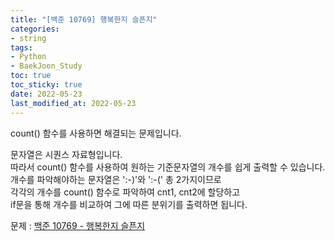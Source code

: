 ```yaml
---
title: "[백준 10769] 행복한지 슬픈지"
categories: 
- string
tags:
- Python
- BaekJoon_Study
toc: true
toc_sticky: true
date: 2022-05-23
last_modified_at: 2022-05-23
---
```


count() 함수를 사용하면 해결되는 문제입니다.

문자열은 시퀀스 자료형입니다.  
따라서 count() 함수를 사용하여 원하는 기준문자열의 개수를 쉽게 출력할 수 있습니다.  
개수를 파악해야하는 문자열은 ':-)'와 ':-(' 총 2가지이므로   
각각의 개수를 count() 함수로 파악하여 cnt1, cnt2에 할당하고  
if문을 통해 개수를 비교하여 그에 따른 분위기를 출력하면 됩니다.

문제 : [백준 10769 - 행복한지 슬픈지](https://www.acmicpc.net/problem/10769)

<script src="https://gist.github.com/Ryumaker/448ab528367fa515b2fecf22f66eabec.js"></script>


